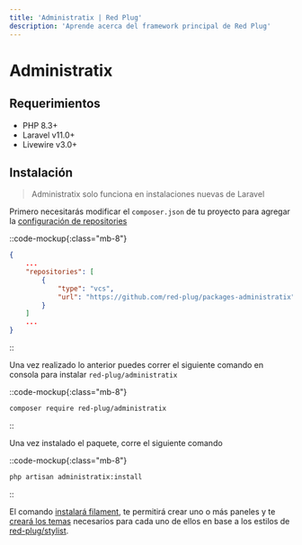 ```yaml
---
title: 'Administratix | Red Plug'
description: 'Aprende acerca del framework principal de Red Plug'
---
```


# Administratix

## Requerimientos

- PHP 8.3+
- Laravel v11.0+
- Livewire v3.0+

## Instalación

> Administratix solo funciona en instalaciones nuevas de Laravel

Primero necesitarás modificar el `composer.json` de tu proyecto para agregar la [configuración de repositories](https://getcomposer.org/doc/articles/handling-private-packages.md)

::code-mockup{:class="mb-8"}
```json
{
    ...
    "repositories": [
        {
            "type": "vcs",
            "url": "https://github.com/red-plug/packages-administratix"
        }
    ]
    ...
}

```
::

Una vez realizado lo anterior puedes correr el siguiente comando en consola para instalar `red-plug/administratix`


::code-mockup{:class="mb-8"}
```bash
composer require red-plug/administratix
```
::

Una vez instalado el paquete, corre el siguiente comando

::code-mockup{:class="mb-8"}
```bash
php artisan administratix:install
```
::

El comando [instalará filament](https://filamentphp.com/docs/3.x/panels/installation#installation), te permitirá crear uno o más paneles y te [creará los temas](https://filamentphp.com/docs/3.x/panels/themes#creating-a-custom-theme) necesarios para cada uno de ellos en base a los estilos de [red-plug/stylist](/stylist).